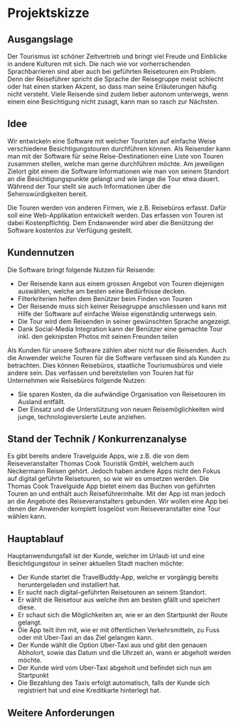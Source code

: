 # Projektskizze #
## Ausgangslage ##
Der Tourismus ist schöner Zeitvertrieb und bringt viel Freude und Einblicke in andere Kulturen mit sich. Die nach wie vor vorherrschenden Sprachbarrieren sind aber auch bei geführten Reisetouren ein Problem. Denn der Reiseführer spricht die Sprache der Reisegruppe meist schlecht oder hat einen starken Akzent, so dass man seine Erläuterungen häufig nicht versteht. Viele Reisende sind zudem lieber autonom unterwegs, wenn einem eine Besichtigung nicht zusagt, kann man so rasch zur Nächsten.

## Idee ##
Wir entwickeln eine Software mit welcher Touristen auf einfache Weise verschiedene Besichtigungstouren durchführen können.
Als Reisender kann man mit der Software für seine Reise-Destinationen eine Liste von Touren zusammen stellen, welche man gerne durchführen möchte. Am jeweiligen Zielort gibt einem die Software Informationen wie man von seinem Standort an die Besichtigungspunkte gelangt und wie lange die Tour etwa dauert. Während der Tour stellt sie auch Informationen über die Sehenswürdigkeiten bereit.

Die Touren werden von anderen Firmen, wie z.B. Reisebüros erfasst. Dafür soll eine Web-Applikation entwickelt werden. Das erfassen von Touren ist dabei Kostenpflichtig. Dem Endanwender wird aber die Benützung der Software kostenlos zur Verfügung gestellt.

## Kundennutzen ##
Die Software bringt folgende Nutzen für Reisende:
* Der Reisende kann aus einem grossen Angebot von Touren diejenigen auswählen, welche am besten seine Bedürfnisse decken.
* Filterkriterien helfen dem Benützer beim Finden von Touren
* Der Reisende muss sich keiner Reisegruppe anschliessen und kann mit Hilfe der Software auf einfache Weise eigenständig unterwegs sein.
* Die Tour wird dem Reisenden in seiner gewünschten Sprache angezeigt.
* Dank Social-Media Integration kann der Benützer eine gemachte Tour inkl. den geknipsten Photos mit seinen Freunden teilen

Als Kunden für unsere Software zählen aber nicht nur die Reisenden. Auch die Anwender welche Touren für die Software verfassen sind als  Kunden zu betrachten. Dies können Reisebüros, staatliche Tourismusbüros und viele andere sein. Das verfassen und bereitstellen von Touren hat für Unternehmen wie Reisebüros folgende Nutzen:
* Sie sparen Kosten, da die aufwändige Organisation von Reisetouren im Ausland entfällt.
* Der Einsatz und die Unterstützung von neuen Reisemöglichkeiten wird junge, technologieversierte Leute anziehen.

## Stand der Technik / Konkurrenzanalyse ##
Es gibt bereits andere Travelguide Apps, wie z.B. die von dem Reiseveranstalter Thomas Cook Touristik GmbH, welchem auch Neckermann Reisen gehört. Jedoch haben andere Apps nicht den Fokus auf digital geführte Reisetouren, so wie wir es umsetzen werden. Die Thomas Cook Travelguide App bietet einem das Buchen von geführten Touren an und enthält auch Reiseführerinhalte. Mit der App ist man jedoch an die Angebote des Reiseveranstalters gebunden. Wir wollen eine App bei denen der Anwender komplett losgelöst vom Reiseveranstalter eine Tour wählen kann.

## Hauptablauf ##
Hauptanwendungsfall ist der Kunde, welcher im Urlaub ist und eine Besichtigungstour in seiner aktuellen Stadt machen möchte:
* Der Kunde startet die TravelBuddy-App, welche er vorgängig bereits heruntergeladen und installiert hat.
* Er sucht nach digital-geführten Reisetouren an seinem Standort.
* Er wählt die Reisetour aus welche ihm am besten gfällt und speichert diese.
* Er schaut sich die Möglichkeiten an, wie er an den Startpunkt der Route gelangt.
* Die App teilt ihm mit, wie er mit öffentlichen Verkehrsmitteln, zu Fuss oder mit Uber-Taxi an das Ziel gelangen kann.
* Der Kunde wählt die Option Uber-Taxi aus und gibt den genauen Abholort, sowie das Datum und die Uhrzeit an, wann er abgeholt werden möchte.
* Der Kunde wird vom Uber-Taxi abgeholt und befindet sich nun am Startpunkt
* Die Bezahlung des Taxis erfolgt automatisch, falls der Kunde sich registriert hat und eine Kreditkarte hinterlegt hat.

## Weitere Anforderungen ##
